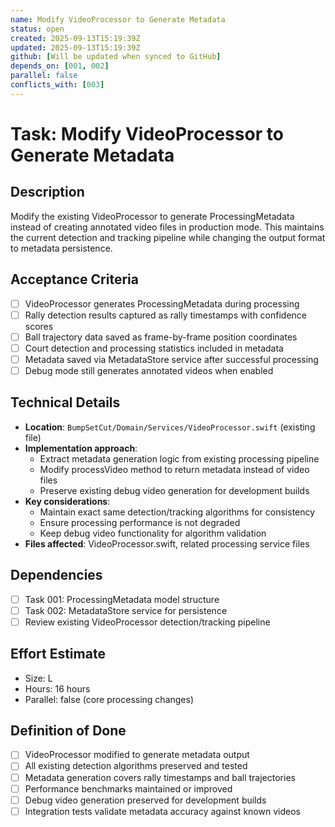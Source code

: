 ```yaml
---
name: Modify VideoProcessor to Generate Metadata
status: open
created: 2025-09-13T15:19:39Z
updated: 2025-09-13T15:19:39Z
github: [Will be updated when synced to GitHub]
depends_on: [001, 002]
parallel: false
conflicts_with: [003]
---
```


# Task: Modify VideoProcessor to Generate Metadata

## Description
Modify the existing VideoProcessor to generate ProcessingMetadata instead of creating annotated video files in production mode. This maintains the current detection and tracking pipeline while changing the output format to metadata persistence.

## Acceptance Criteria
- [ ] VideoProcessor generates ProcessingMetadata during processing
- [ ] Rally detection results captured as rally timestamps with confidence scores
- [ ] Ball trajectory data saved as frame-by-frame position coordinates
- [ ] Court detection and processing statistics included in metadata
- [ ] Metadata saved via MetadataStore service after successful processing
- [ ] Debug mode still generates annotated videos when enabled

## Technical Details
- **Location**: `BumpSetCut/Domain/Services/VideoProcessor.swift` (existing file)
- **Implementation approach**:
  - Extract metadata generation logic from existing processing pipeline
  - Modify processVideo method to return metadata instead of video files
  - Preserve existing debug video generation for development builds
- **Key considerations**:
  - Maintain exact same detection/tracking algorithms for consistency
  - Ensure processing performance is not degraded
  - Keep debug video functionality for algorithm validation
- **Files affected**: VideoProcessor.swift, related processing service files

## Dependencies
- [ ] Task 001: ProcessingMetadata model structure
- [ ] Task 002: MetadataStore service for persistence
- [ ] Review existing VideoProcessor detection/tracking pipeline

## Effort Estimate
- Size: L
- Hours: 16 hours
- Parallel: false (core processing changes)

## Definition of Done
- [ ] VideoProcessor modified to generate metadata output
- [ ] All existing detection algorithms preserved and tested
- [ ] Metadata generation covers rally timestamps and ball trajectories
- [ ] Performance benchmarks maintained or improved
- [ ] Debug video generation preserved for development builds
- [ ] Integration tests validate metadata accuracy against known videos